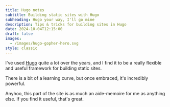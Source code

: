 ```yaml
---
title: Hugo notes
subtitle: Building static sites with Hugo
subheading: Hugo your way, I'll go mine
description: Tips & tricks for building sites in Hugo
date: 2024-10-04T12:15:00
draft: false
images:
  - /images/hugo-gopher-hero.svg
style: classic
---
```

I've used [Hugo](https://gohugo.io/) quite a lot over the years, and I find it to be a really flexible and useful framework for building static sites.

There is a bit of a learning curve, but once embraced, it's incredibly powerful. 

Anyhoo, this part of the site is as much an aide-memoire for me as anything else. If you find it useful, that's great.